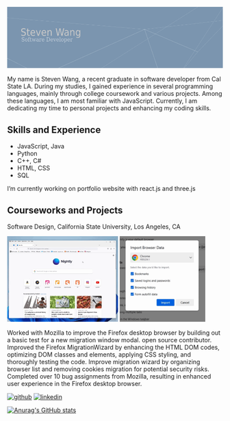 ![Software Developer](https://github.com/Steven100695/Steven100695/blob/main/images/banner.png)

My name is Steven Wang, a recent graduate in software developer from Cal State LA. During my studies, I gained experience in several programming languages, mainly through college coursework and various projects. Among these languages, I am most familiar with JavaScript. Currently, I am dedicating my time to personal projects and enhancing my coding skills.

## Skills and Experience
* JavaScript, Java
* Python
* C++, C#
* HTML, CSS
* SQL

I’m currently working on portfolio website with react.js and three.js

## Courseworks and Projects
Software Design, California State University, Los Angeles, CA

<img src="https://github.com/Steven100695/Steven100695/blob/main/images/firefox.gif" height="200" /> <img src="https://github.com/Steven100695/Steven100695/blob/main/images/firefox2.gif" height="200" />

Worked with Mozilla to improve the Firefox desktop browser by building out a basic test for a new migration window modal. open source contributor.
Improved the Firefox MigrationWizard by enhancing the HTML DOM codes, optimizing DOM classes and elements, applying CSS styling, and thoroughly testing the code.
Improve migration wizard by organizing browser list and removing cookies migration for potential security risks.
Completed over 10 bug assignments from Mozilla, resulting in enhanced user experience in the Firefox desktop browser.



[<img src='https://cdn.jsdelivr.net/npm/simple-icons@3.0.1/icons/github.svg' alt='github' height='40'>](https://github.com/steven100695)  [<img src='https://cdn.jsdelivr.net/npm/simple-icons@3.0.1/icons/linkedin.svg' alt='linkedin' height='40'>](https://www.linkedin.com/in/stevenw100695/)  

[![Anurag's GitHub stats](https://github-readme-stats.vercel.app/api?username=Steven100695)](https://github.com/anuraghazra/github-readme-stats)
